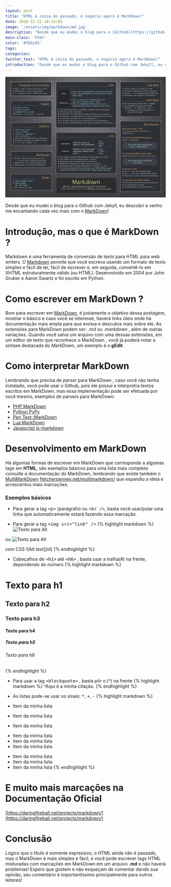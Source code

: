 ```yaml
---
layout: post
title: "HTML é coisa do passado, o negócio agora é MarkDown!"
date: 2016-12-22 18:14:03
image: '/assets/img/markdown/md.jpg'
description: "Desde que eu mudei o blog para o [Github](https://github.com/terminalrootsh) com [Jekyll](https://jekyllrb.com/), eu descobri e venho me encantando cada vez mais com o MarkDown!"
main-class: 'html'
color: '#fbbc05'
tags:
categories:
twitter_text: "HTML é coisa do passado, o negócio agora é MarkDown!"
introduction: "Desde que eu mudei o blog para o Github com Jekyll, eu descobri e venho me encantando cada vez mais com o MarkDown!"
---
```


![Blog Linux](/assets/img/markdown/md.jpg "blog linux terminalroot.com.br")

Desde que eu mudei o blog para o Github com Jekyll, eu descobri e venho me encantando cada vez mais com o [MarkDown](https://daringfireball.net/projects/markdown/)!

# Introdução, mas o que é MarkDown ?

Markdown é uma ferramenta de conversão de texto para HTML para web writers. O [Markdown](https://daringfireball.net/projects/markdown/) permite que você escreva usando um formato de texto simples e fácil de ler, fácil de escrever e, em seguida, convertê-lo em XHTML estruturalmente válido (ou HTML). Desenvolvido em 2004 por John Gruber e Aaron Swartz e foi escrito em Python.

# Como escrever em MarkDown ?

Bom para escrever em [MarkDown](https://daringfireball.net/projects/markdown/), é justamente o objetivo dessa postagem, mostrar o básico e caso você se interesse, haverá links úteis onde há documentação mais ampla para que evolua e descubra mais sobre ele. As extensões para MarkDown podem ser: *.md* ou *.markdown* , além de outras variações. Quando você salva um arquivo com uma dessas extensões, em um editor de texto que reconhece o MarkDown , você já poderá notar a sintaxe destacada do MarkDown, um exemplo é o __gEdit__.

# Como interpretar MarkDown

Lembrando que precisa de *parser* para MarkDown , caso você não tenha instalado, você pode usar o Github, pois ele possui e interpretra textos escritos em MarkDown, mas essa implementação pode ser efetuada por você mesmo, exemplos de parsers para MarkDown:

* [PHP MarkDown](https://michelf.ca/projects/php-markdown/)
* [Python PyPy](http://freewisdom.org/projects/python-markdown/)
* [Perl Text::MarkDown](http://search.cpan.org/~bobtfish/Text-Markdown-1.000031/lib/Text/Markdown.pm)
* [Lua MarkDown](http://www.frykholm.se/files/markdown.lua)
* [Javascript js-markdown](http://rephrase.net/box/js-markdown/)


# Desenvolvimento em MarkDown

Há algumas formas de escrever em MarkDown que corresponde a algumas tags em __HTML__, são exemplos básicos para uma lista mais completa consulte a documentação do MarkDown, lembrando que existe também o [MultiMarkDown](fletcherpenney.net/multimarkdown/) [fletcherpenney.net/multimarkdown/](fletcherpenney.net/multimarkdown/) que expandiu a ideia e acrescentou mais marcações.

### Exemplos básicos

+ Para gerar a tag <kbd>&lt;p&gt;</kbd> (parágrafo) ou <kbd>&lt;br /&gt;</kbd>, basta você usar/pular uma linha que automaticamente estará fazendo essa marcação.

+ Para gerar a tag <kbd>&lt;img src="link" /&gt;</kbd>
{% highlight markdown %}
![Texto para Alt](/path/to/img.jpg)

ou
![Texto para Alt](/path/to/img.jpg "Título Opcional")

com CSS
![Alt text][id]
{% endhighlight %}

+ Cabeçalhos de <kbd>&lt;h1&gt;</kbd> até <kbd>&lt;h6&gt;</kbd> , basta usar a tralha(#) na frente, dependendo do número
{% highlight markdown %}
# Texto para h1
## Texto para h2
### Texto para h3
#### Texto para h4
##### Texto para h5
###### Texto para h6
{% endhighlight %}

+ Para usar a tag <kbd>&lt;blockquote&gt;</kbd> , basta pôr o (^) na frente
{% highlight markdown %}
^Aqui é a minha citação.
{% endhighlight %}

+ As listas pode-se usar os sinais: <kbd>*</kbd>, <kbd>+</kbd>, <kbd>-</kbd>
{% highlight markdown %}
+ Item da minha lista
+ Item da minha lista
+ Item da minha lista

* Item da minha lista
* Item da minha lista
* Item da minha lista

- Item da minha lista
- Item da minha lista
- Item da minha lista
{% endhighlight %}


# E muito mais marcações na Documentação Oficial

[https://daringfireball.net/projects/markdown/](https://daringfireball.net/projects/markdown/)

#  Conclusão

Lógico que o título é somente expressivo, o HTML ainda não é passado, mas o MarkDown é mais simples e fácil, e você pode escrever tags HTML misturadas com marcações em MarkDown em um arquivo __.md__ e não haverá problemas! Espero que gostem e não esqueçam de comentar dando sua opinião, seu comentário é importantíssimo principalmente para outros leitores! 
